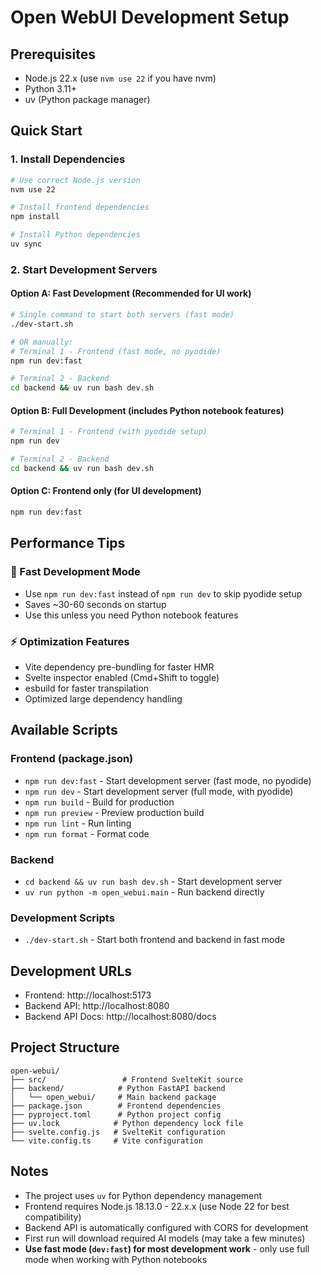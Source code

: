 # Open WebUI Development Setup

## Prerequisites

- Node.js 22.x (use `nvm use 22` if you have nvm)
- Python 3.11+
- uv (Python package manager)

## Quick Start

### 1. Install Dependencies

```bash
# Use correct Node.js version
nvm use 22

# Install frontend dependencies
npm install

# Install Python dependencies
uv sync
```

### 2. Start Development Servers

#### Option A: Fast Development (Recommended for UI work)

```bash
# Single command to start both servers (fast mode)
./dev-start.sh

# OR manually:
# Terminal 1 - Frontend (fast mode, no pyodide)
npm run dev:fast

# Terminal 2 - Backend
cd backend && uv run bash dev.sh
```

#### Option B: Full Development (includes Python notebook features)

```bash
# Terminal 1 - Frontend (with pyodide setup)
npm run dev

# Terminal 2 - Backend
cd backend && uv run bash dev.sh
```

#### Option C: Frontend only (for UI development)

```bash
npm run dev:fast
```

## Performance Tips

### 🚀 Fast Development Mode

- Use `npm run dev:fast` instead of `npm run dev` to skip pyodide setup
- Saves ~30-60 seconds on startup
- Use this unless you need Python notebook features

### ⚡ Optimization Features

- Vite dependency pre-bundling for faster HMR
- Svelte inspector enabled (Cmd+Shift to toggle)
- esbuild for faster transpilation
- Optimized large dependency handling

## Available Scripts

### Frontend (package.json)

- `npm run dev:fast` - Start development server (fast mode, no pyodide)
- `npm run dev` - Start development server (full mode, with pyodide)
- `npm run build` - Build for production
- `npm run preview` - Preview production build
- `npm run lint` - Run linting
- `npm run format` - Format code

### Backend

- `cd backend && uv run bash dev.sh` - Start development server
- `uv run python -m open_webui.main` - Run backend directly

### Development Scripts

- `./dev-start.sh` - Start both frontend and backend in fast mode

## Development URLs

- Frontend: http://localhost:5173
- Backend API: http://localhost:8080
- Backend API Docs: http://localhost:8080/docs

## Project Structure

```
open-webui/
├── src/                 # Frontend SvelteKit source
├── backend/            # Python FastAPI backend
│   └── open_webui/     # Main backend package
├── package.json        # Frontend dependencies
├── pyproject.toml      # Python project config
├── uv.lock            # Python dependency lock file
├── svelte.config.js   # SvelteKit configuration
└── vite.config.ts     # Vite configuration
```

## Notes

- The project uses `uv` for Python dependency management
- Frontend requires Node.js 18.13.0 - 22.x.x (use Node 22 for best compatibility)
- Backend API is automatically configured with CORS for development
- First run will download required AI models (may take a few minutes)
- **Use fast mode (`dev:fast`) for most development work** - only use full mode when working with Python notebooks
